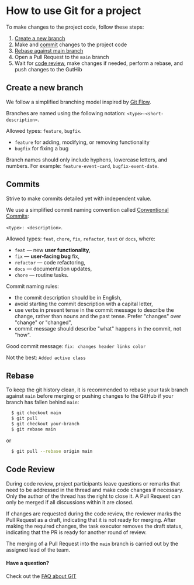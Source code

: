 # How to use Git for a project

To make changes to the project code, follow these steps:

1. [Create a new branch](#create-a-new-branch)
2. Make and [commit](#commits) changes to the project code
3. [Rebase against main branch](#rebase)
4. Open a Pull Request to the `main` branch
5. Wait for [code review](#code-review), make changes if needed, perform a rebase, and push changes to the GutHib

## Create a new branch

We follow a simplified branching model inspired by [Git Flow](https://nvie.com/posts/a-successful-git-branching-model/).

Branches are named using the following notation:
```<type>-<short-description>```.

Allowed types: `feature`, `bugfix`.

* `feature` for adding, modifying, or removing functionality
* `bugfix` for fixing a bug

Branch names should only include hyphens, lowercase letters, and numbers. For example: `feature-event-card`, `bugfix-event-date`.

## Commits

Strive to make commits detailed yet with independent value.

We use a simplified commit naming convention called [Conventional Commits](https://www.conventionalcommits.org):

```<type>: <description>```.

Allowed types: `feat`, `chore`, `fix`, `refactor`, `test` or `docs`, where:

* `feat` — new **user functionality**,
* `fix` — **user-facing bug** fix,
* `refactor` — code refactoring,
* `docs` — documentation updates,
* `chore` — routine tasks.

Commit naming rules:
* the commit description should be in English,
* avoid starting the commit description with a capital letter,
* use verbs in present tense in the commit message to describe the change, rather than nouns and the past tense. Prefer "changes" over "change" or "changed",
* commit message should describe "what" happens in the commit, not "how".

Good commit message: `fix: changes header links color`

Not the best: `Added active class`

## Rebase

To keep the git history clean, it is recommended to rebase your task branch against `main` before merging or pushing changes to the GitHub if your branch has fallen behind `main`:

```bash
  $ git checkout main
  $ git pull
  $ git checkout your-branch
  $ git rebase main
```

or
```bash
  $ git pull --rebase origin main
```

## Code Review

During code review, project participants leave questions or remarks that need to be addressed in the thread and make code changes if necessary. Only the author of the thread has the right to close it. A Pull Request can only be merged if all discussions within it are closed.

If changes are requested during the code review, the reviewer marks the Pull Request as a draft, indicating that it is not ready for merging. After making the required changes, the task executor removes the draft status, indicating that the PR is ready for another round of review.

The merging of a Pull Request into the `main` branch is carried out by the assigned lead of the team.

#### Have a question?
Check out the [FAQ about GIT](http://firstaidgit.ru)
